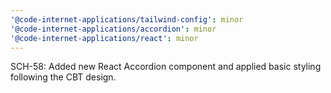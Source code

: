 ```yaml
---
'@code-internet-applications/tailwind-config': minor
'@code-internet-applications/accordion': minor
'@code-internet-applications/react': minor
---
```


SCH-58: Added new React Accordion component and applied basic styling following
the CBT design.
